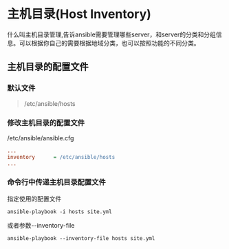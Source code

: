 # 主机目录(Host Inventory)


什么叫主机目录管理,告诉ansible需要管理哪些server，和server的分类和分组信息。可以根据你自己的需要根据地域分类，也可以按照功能的不同分类。

## 主机目录的配置文件


### 默认文件

>  /etc/ansible/hosts


### 修改主机目录的配置文件

/etc/ansible/ansible.cfg
```ini
...
inventory      = /etc/ansible/hosts
...
```

### 命令行中传递主机目录配置文件

指定使用的配置文件

```shell
ansible-playbook -i hosts site.yml
```
或者参数--inventory-file
```shell
ansible-playbook --inventory-file hosts site.yml
```


